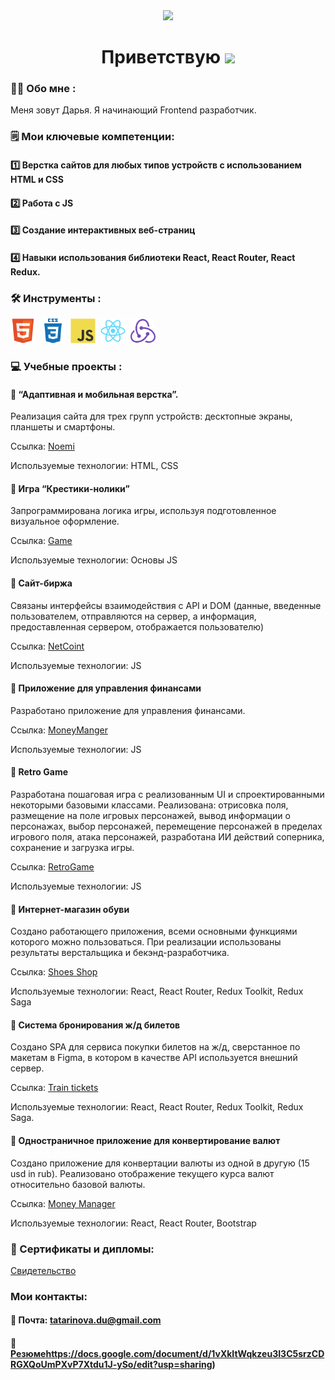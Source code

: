 <div id="header" align="center">
  <img src="https://media.giphy.com/media/v1.Y2lkPTc5MGI3NjExODFqMjhlbDJqenRwNTZic2xhNml2azc5ZWkzNGdteDk4eDlyYmllMiZlcD12MV9pbnRlcm5hbF9naWZfYnlfaWQmY3Q9Zw/L1R1tvI9svkIWwpVYr/giphy.gif" width="100"/>
</div>
<h1 align="center">
  Приветствую
  <img src="https://media.giphy.com/media/hvRJCLFzcasrR4ia7z/giphy.gif" width="30px"/>
</h1>


### :woman_technologist: Обо мне :
Меня зовут Дарья. Я начинающий Frontend разработчик.

### :spiral_notepad: Мои ключевые компетенции: 

#### :one: Верстка сайтов для любых типов устройств с использованием HTML и CSS

#### :two: Работа с JS

#### :three: Создание интерактивных веб-страниц

#### :four: Навыки использования библиотеки React, React Router,  React Redux.

### :hammer_and_wrench: Инструменты :
<div>
  <img src="https://github.com/devicons/devicon/blob/master/icons/html5/html5-original.svg" title="HTML5" alt="HTML" width="40" height="40"/>&nbsp;
  <img src="https://github.com/devicons/devicon/blob/master/icons/css3/css3-plain-wordmark.svg"  title="CSS3" alt="CSS" width="40" height="40"/>&nbsp;
  <img src="https://github.com/devicons/devicon/blob/master/icons/javascript/javascript-original.svg" title="JavaScript" alt="JavaScript" width="40" height="40"/>&nbsp;
  <img src="https://github.com/devicons/devicon/blob/master/icons/react/react-original.svg" title="React" alt="React" width="40" height="40"/>&nbsp;
  <img src="https://github.com/devicons/devicon/blob/master/icons/redux/redux-original.svg" title="Redux" alt="Redux " width="40" height="40"/>&nbsp;
</div>

### :computer: Учебные проекты :

#### :round_pushpin: “Адаптивная и мобильная верстка”.
   
Реализация сайта для трех групп устройств: десктопные экраны, планшеты и смартфоны.

Ссылка: [Noemi](https://daritat.github.io/diplom/)

Используемые технологии: HTML, CSS

#### :round_pushpin: Игра “Крестики-нолики”

Запрограммирована логика игры, используя подготовленное визуальное оформление.

Ссылка: [Game](https://replit.com/@daritatarinova/Diplom-startovyi-kod)

Используемые технологии: Основы JS

#### :round_pushpin: Сайт-биржа

Связаны интерфейсы взаимодействия с API и DOM (данные, введенные пользователем, отправляются на сервер, а информация, предоставленная сервером, отображается пользователю)

Ссылка: [NetCoint](netcoint.onrender.com)

Используемые технологии: JS

#### :round_pushpin: Приложение для управления финансами

Разработано приложение для управления финансами. 

Ссылка: [MoneyManger](https://github.com/DariTat/bhj-diploma)

Используемые технологии: JS

#### :round_pushpin: Retro Game

Разработана пошаговая игра с реализованным UI и спроектированными некоторыми базовыми классами. Реализована: отрисовка поля, размещение на поле игровых персонажей, вывод информации о персонажах, выбор персонажей, перемещение персонажей в пределах игрового поля, атака персонажей, разработана ИИ действий соперника, сохранение и загрузка игры. 

Ссылка: [RetroGame](https://daritat.github.io/js-advanced-diploma/)

Используемые технологии: JS

#### :round_pushpin: Интернет-магазин обуви

Создано работающего приложения, всеми основными функциями которого можно пользоваться. При реализации использованы результаты верстальщика и бекэнд-разработчика.

Ссылка: [Shoes Shop](https://daritat.github.io/diplom-ra/)

Используемые технологии: React, React Router, Redux Toolkit, Redux Saga

#### :round_pushpin: Система бронирования ж/д билетов

Создано SPA для сервиса покупки билетов на ж/д, сверстанное по макетам в Figma, в котором в качестве API используется внешний сервер.

Ссылка: [Train tickets](https://daritat.github.io/fe-diplom/)

Используемые технологии: React, React Router, Redux Toolkit, Redux Saga.

#### :round_pushpin: Одностраничное приложение для конвертирование валют

Создано приложение для конвертации валюты из одной в другую (15 usd in rub). Реализовано отображение текущего курса валют относительно базовой валюты.
 
Ссылка: [Money Manager](﻿https://daritat.github.io/Converter/)

Используемые технологии: React, React Router, Bootstrap


### :closed_book: Сертификаты и дипломы: 

[Свидетельство](https://drive.google.com/file/d/1ebt1ObqZy-hKRwNxsaaYogjaWPTwhnik/view?usp=sharing)

### Мои контакты:

#### :email: Почта: tatarinova.du@gmail.com

#### :scroll: [Резюме](https://docs.google.com/document/d/1vXkItWqkzeu3I3C5srzCDRGXQoUmPXvP7Xtdu1J-ySo/edit?usp=sharing)https://docs.google.com/document/d/1vXkItWqkzeu3I3C5srzCDRGXQoUmPXvP7Xtdu1J-ySo/edit?usp=sharing)



